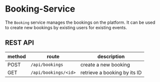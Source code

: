 # Booking-Service

The `Booking` service manages the bookings on the platform.
It can be used to create new bookings by existing users for existing events.

## REST API
| method | route                | description                  |
|--------|----------------------|------------------------------|
|  POST  | `/api/bookings`      | create a new booking         |
|  GET   | `/api/bookings/<id>` | retrieve a booking by its ID |
